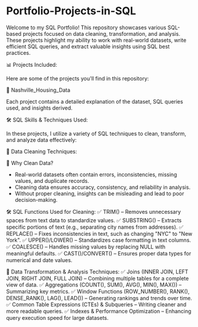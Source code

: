 # Portfolio-Projects-in-SQL

Welcome to my SQL Portfolio! This repository showcases various SQL-based projects focused on data cleaning, transformation, and analysis. These projects highlight my ability to work with real-world datasets, write efficient SQL queries, and extract valuable insights using SQL best practices.

📊 Projects Included:

Here are some of the projects you'll find in this repository:

🔹 Nashville_Housing_Data

Each project contains a detailed explanation of the dataset, SQL queries used, and insights derived.

🛠️ SQL Skills & Techniques Used:

In these projects, I utilize a variety of SQL techniques to clean, transform, and analyze data effectively:

📌 Data Cleaning Techniques:

🛑 Why Clean Data?

- Real-world datasets often contain errors, inconsistencies, missing values, and duplicate records.
- Cleaning data ensures accuracy, consistency, and reliability in analysis.
- Without proper cleaning, insights can be misleading and lead to poor decision-making.

🛠 SQL Functions Used for Cleaning:
✅ TRIM() – Removes unnecessary spaces from text data to standardize values.
✅ SUBSTRING() – Extracts specific portions of text (e.g., separating city names from addresses).
✅ REPLACE() – Fixes inconsistencies in text, such as changing "NYC" to "New York".
✅ UPPER()/LOWER() – Standardizes case formatting in text columns.
✅ COALESCE() – Handles missing values by replacing NULL with meaningful defaults.
✅ CAST()/CONVERT() – Ensures proper data types for numerical and date values.

📌 Data Transformation & Analysis Techniques:
✅ Joins (INNER JOIN, LEFT JOIN, RIGHT JOIN, FULL JOIN) – Combining multiple tables for a complete view of data.
✅ Aggregations (COUNT(), SUM(), AVG(), MIN(), MAX()) – Summarizing key metrics.
✅ Window Functions (ROW_NUMBER(), RANK(), DENSE_RANK(), LAG(), LEAD()) – Generating rankings and trends over time.
✅ Common Table Expressions (CTEs) & Subqueries – Writing cleaner and more readable queries.
✅ Indexes & Performance Optimization – Enhancing query execution speed for large datasets.
